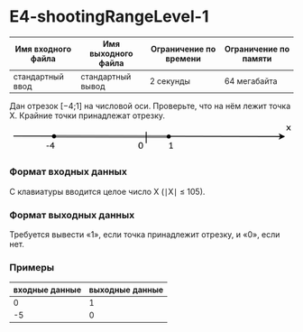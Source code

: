 # E4-shootingRangeLevel-1

|Имя входного файла|Имя выходного файла|Ограничение по времени|Ограничение по памяти|
|-|-|-|-|
|стандартный ввод|стандартный вывод|2 секунды|64 мегабайта|

Дан отрезок \[−4;1] на числовой оси. Проверьте, что на нём лежит точка X. Крайние точки принадлежат отрезку.
![img](E4.png)

### Формат входных данных
С клавиатуры вводится целое число X (∣X∣ ≤ 105).
### Формат выходных данных
Требуется вывести «1», если точка принадлежит отрезку, и «0», если нет.
### Примеры
|входные данные|выходные данные|
|-|-|
|0|1|
|-5|0|
